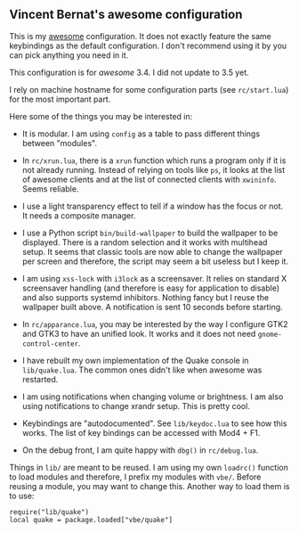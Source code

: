 Vincent Bernat's awesome configuration
--------------------------------------

This is my [awesome](http://awesome.naquadah.org) configuration. It
does not exactly feature the same keybindings as the default
configuration. I don't recommend using it by you can pick anything you
need in it.

This configuration is for _awesome_ 3.4. I did not update to 3.5 yet.

I rely on machine hostname for some configuration parts (see
`rc/start.lua`) for the most important part.

Here some of the things you may be interested in:

 - It is modular. I am using `config` as a table to pass different
   things between "modules".

 - In `rc/xrun.lua`, there is a `xrun` function which runs a program
   only if it is not already running. Instead of relying on tools like
   `ps`, it looks at the list of awesome clients and at the list of
   connected clients with `xwininfo`. Seems reliable.

 - I use a light transparency effect to tell if a window has the focus
   or not. It needs a composite manager.

 - I use a Python script `bin/build-wallpaper` to build the wallpaper
   to be displayed. There is a random selection and it works with
   multihead setup. It seems that classic tools are now able to change
   the wallpaper per screen and therefore, the script may seem a bit
   useless but I keep it.

 - I am using `xss-lock` with `i3lock` as a screensaver. It relies on
   standard X screensaver handling (and therefore is easy for
   application to disable) and also supports systemd
   inhibitors. Nothing fancy but I reuse the wallpaper built above. A
   notification is sent 10 seconds before starting.

 - In `rc/apparance.lua`, you may be interested by the way I configure
   GTK2 and GTK3 to have an unified look. It works and it does not
   need `gnome-control-center`.

 - I have rebuilt my own implementation of the Quake console in
   `lib/quake.lua`. The common ones didn't like when awesome was
   restarted.

 - I am using notifications when changing volume or brightness. I am
   also using notifications to change xrandr setup. This is pretty
   cool.
 
 - Keybindings are "autodocumented". See `lib/keydoc.lua` to see how
   this works. The list of key bindings can be accessed with Mod4 +
   F1.
   
 - On the debug front, I am quite happy with `dbg()` in
   `rc/debug.lua`.

Things in `lib/` are meant to be reused. I am using my own `loadrc()`
function to load modules and therefore, I prefix my modules with
`vbe/`. Before reusing a module, you may want to change this. Another
way to load them is to use:

	require("lib/quake")
	local quake = package.loaded["vbe/quake"]
